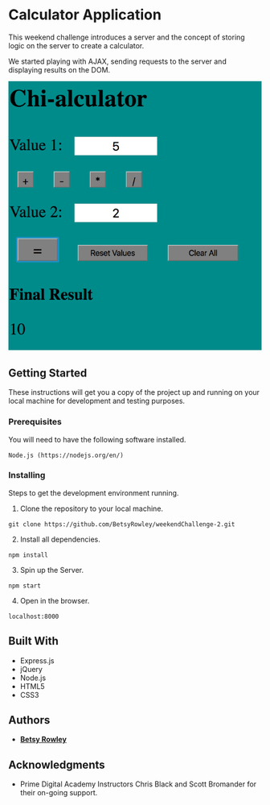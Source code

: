# Calculator Application

This weekend challenge introduces a server and the concept of storing logic on the server to create a calculator.

We started playing with AJAX, sending requests to the server and displaying results on the DOM.

![Calculator App](Calculator.png)

## Getting Started

These instructions will get you a copy of the project up and running on your local machine for development and testing purposes.

### Prerequisites

You will need to have the following software installed.

```
Node.js (https://nodejs.org/en/)
```

### Installing

Steps to get the development environment running.

1. Clone the repository to your local machine.

```
git clone https://github.com/BetsyRowley/weekendChallenge-2.git
```

2. Install all dependencies.

```
npm install
```

3. Spin up the Server.

```
npm start
```

4. Open in the browser.

```
localhost:8000
```

## Built With

* Express.js
* jQuery
* Node.js
* HTML5
* CSS3

## Authors

* [**Betsy Rowley**](https://github.com/BetsyRowley)

## Acknowledgments

* Prime Digital Academy Instructors Chris Black and Scott Bromander for their on-going support.
